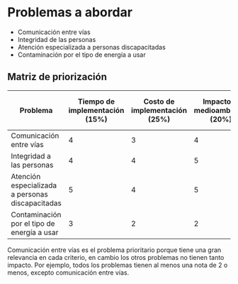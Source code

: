 # Problemas a abordar

- Comunicación entre vías
- Integridad de las personas
- Atención especializada a personas discapacitadas
- Contaminación por el tipo de energía a usar

## Matriz de priorización

| Problema | Tiempo de implementación (15%) | Costo de implementación (25%) | Impacto al medioambiente (20%) | Personas beneficiadas (30%) | Intervencion de la ingeniería (10%) |  |
| --- | --- | --- | --- | --- | --- | --- |
| Comunicación entre vías  | 4 | 3 | 4 | 5 | 5 | 4.15 |
| Integridad a las personas | 4 | 4 | 5 | 3 | 1 | 3.6 |
| Atención especializada a personas discapacitadas  | 5 | 4 | 5 | 1 | 1 | 3.15 |
| Contaminación por el tipo de energía a usar | 3 | 2 | 2 | 5 | 3 | 3.15 |

Comunicación entre vías es el problema prioritario porque tiene una gran relevancia en cada criterio, en cambio los otros problemas no tienen tanto impacto. Por ejemplo, todos los problemas tienen al menos una nota de 2 o menos, excepto comunicación entre vías.